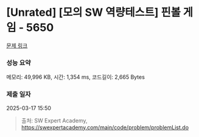 # [Unrated] [모의 SW 역량테스트] 핀볼 게임 - 5650 

[문제 링크](https://swexpertacademy.com/main/code/problem/problemDetail.do?contestProbId=AWXRF8s6ezEDFAUo) 

### 성능 요약

메모리: 49,996 KB, 시간: 1,354 ms, 코드길이: 2,665 Bytes

### 제출 일자

2025-03-17 15:50



> 출처: SW Expert Academy, https://swexpertacademy.com/main/code/problem/problemList.do
